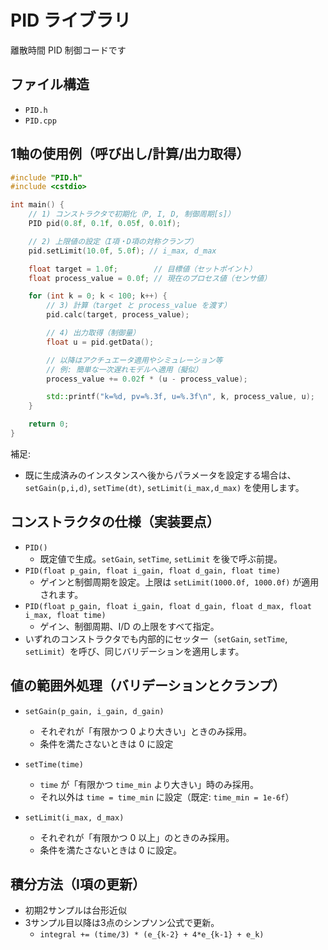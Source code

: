 # PID ライブラリ

離散時間 PID 制御コードです

## ファイル構造

- `PID.h` 
- `PID.cpp`

## 1軸の使用例（呼び出し/計算/出力取得）

```cpp
#include "PID.h"
#include <cstdio>

int main() {
    // 1) コンストラクタで初期化（P, I, D, 制御周期[s]）
    PID pid(0.8f, 0.1f, 0.05f, 0.01f);

    // 2) 上限値の設定（I項・D項の対称クランプ）
    pid.setLimit(10.0f, 5.0f); // i_max, d_max

    float target = 1.0f;        // 目標値（セットポイント）
    float process_value = 0.0f; // 現在のプロセス値（センサ値）

    for (int k = 0; k < 100; k++) {
        // 3) 計算（target と process_value を渡す）
        pid.calc(target, process_value);

        // 4) 出力取得（制御量）
        float u = pid.getData();

        // 以降はアクチュエータ適用やシミュレーション等
        // 例: 簡単な一次遅れモデルへ適用（擬似）
        process_value += 0.02f * (u - process_value);

        std::printf("k=%d, pv=%.3f, u=%.3f\n", k, process_value, u);
    }

    return 0;
}
```

補足:
- 既に生成済みのインスタンスへ後からパラメータを設定する場合は、`setGain(p,i,d)`, `setTime(dt)`, `setLimit(i_max,d_max)` を使用します。

## コンストラクタの仕様（実装要点）

- `PID()`
  - 既定値で生成。`setGain`, `setTime`, `setLimit` を後で呼ぶ前提。
- `PID(float p_gain, float i_gain, float d_gain, float time)`
  - ゲインと制御周期を設定。上限は `setLimit(1000.0f, 1000.0f)` が適用されます。
- `PID(float p_gain, float i_gain, float d_gain, float d_max, float i_max, float time)`
  - ゲイン、制御周期、I/D の上限をすべて指定。
- いずれのコンストラクタでも内部的にセッター（`setGain`, `setTime`, `setLimit`）を呼び、同じバリデーションを適用します。

## 値の範囲外処理（バリデーションとクランプ）

- `setGain(p_gain, i_gain, d_gain)`
  - それぞれが「有限かつ 0 より大きい」ときのみ採用。
  - 条件を満たさないときは 0 に設定

- `setTime(time)`
  - `time` が「有限かつ `time_min` より大きい」時のみ採用。
  - それ以外は `time = time_min` に設定（既定: `time_min = 1e-6f`）

- `setLimit(i_max, d_max)`
  - それぞれが「有限かつ 0 以上」のときのみ採用。
  - 条件を満たさないときは 0 に設定。

## 積分方法（I項の更新）

- 初期2サンプルは台形近似
- 3サンプル目以降は3点のシンプソン公式で更新。
  - `integral += (time/3) * (e_{k-2} + 4*e_{k-1} + e_k)`
